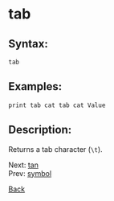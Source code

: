 # tab

## Syntax:
`tab`

## Examples:
`print tab cat tab cat Value`

## Description:
Returns a tab character (`\t`).

Next: [tan](tan.md)  
Prev: [symbol](symbol.md)

[Back](../../README.md)
